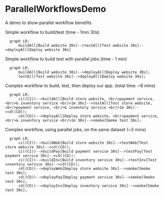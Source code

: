 # ParallelWorkflowsDemo
A demo to show parallel workflow benefits

Simple workflow to build/test (time - 1min 30s)
```mermaid
  graph LR;
      buildAll[Build website 30s]-->testAll[Test website 30s]-->deployAll[Deploy website 30s]
```

Simple workflow to build test with parallal jobs (time - 1 min)
```mermaid
  graph LR;
      buildAll[Build website 30s]-->deployAll[Deploy website 30s];
      testAll[Test website 30s]-->deployAll[Deploy website 30s];
```

Complex workflow to build, test, then deploy our app. (total time: ~6 mins)
```mermaid
  graph LR;
      ci((CI))-->buildAll[Build store website, <br/>payment service, <br/>& inventory service <br/>1m 30s]-->testAll[Test store website, <br/>payment service, <br/>& inventory service <br/>1m 30s]-->cd((CD));
      cd((CD))-->deployAll[Deploy store website, <br/>payment service, <br/>& inventory service <br/>1m 30s]-->smoke[Smoke test 30s];
```

Complex workflow, using parallel jobs, on the same dataset (~3 mins)
```mermaid
  graph LR;
      ci((CI))-->buildWeb[Build store website 30s]-->testWeb[Test store website 30s]-->cd((CD));
      ci((CI))-->buildPay[Build payment service 30s]-->testPay[Test payment service 30s]-->cd((CD));
      ci((CI))-->buildInv[Build inventory service 30s]-->testInv[Test inventory service 30s]-->cd((CD));
      cd((CD))-->deployWeb[Deploy store website 30s]-->smoke[Smoke test 30s];
      cd((CD))-->deployPay[Deploy payment service 30s]-->smoke[Smoke test 30s];
      cd((CD))-->deployInv[Deploy inventory service 30s]-->smoke[Smoke test 30s];    
```
